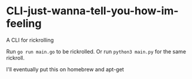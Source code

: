 # CLI-just-wanna-tell-you-how-im-feeling
A CLI for rickrolling

Run `go run main.go` to be rickrolled.
Or run `python3 main.py` for the same rickroll.

I'll eventually put this on homebrew and apt-get